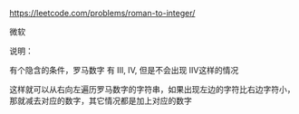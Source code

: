 https://leetcode.com/problems/roman-to-integer/

微软

说明：

有个隐含的条件，罗马数字 有 III, IV, 但是不会出现 IIV这样的情况

这样就可以从右向左遍历罗马数字的字符串，如果出现左边的字符比右边字符小，那就减去对应的数字，其它情况都是加上对应的数字